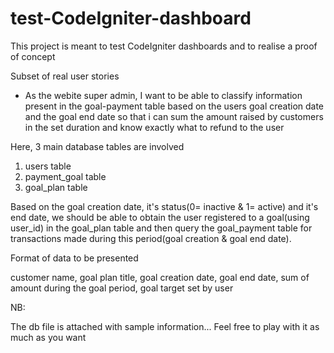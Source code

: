 # test-CodeIgniter-dashboard
This project is meant to test CodeIgniter dashboards and to realise a proof of concept

Subset of real user stories

- As the webite super admin, I want to be able to classify information present in the goal-payment table based on the users goal creation date and
the goal end date so that i can sum the amount raised by customers in the set duration and know exactly what to refund to the user

Here, 3 main database tables are involved
1. users table
2. payment_goal table
4. goal_plan table

Based on the goal creation date, it's status(0= inactive & 1= active) and it's end date, we should be able to obtain the user
registered to a goal(using user_id) in the goal_plan table and then query the goal_payment table for transactions made during this period(goal creation & goal end date).

Format of data to be presented

customer name, goal plan title, goal creation date, goal end date, sum of amount during the goal period, goal target set by user



NB:

The db file is attached with sample information... Feel free to play with it as much as you want

